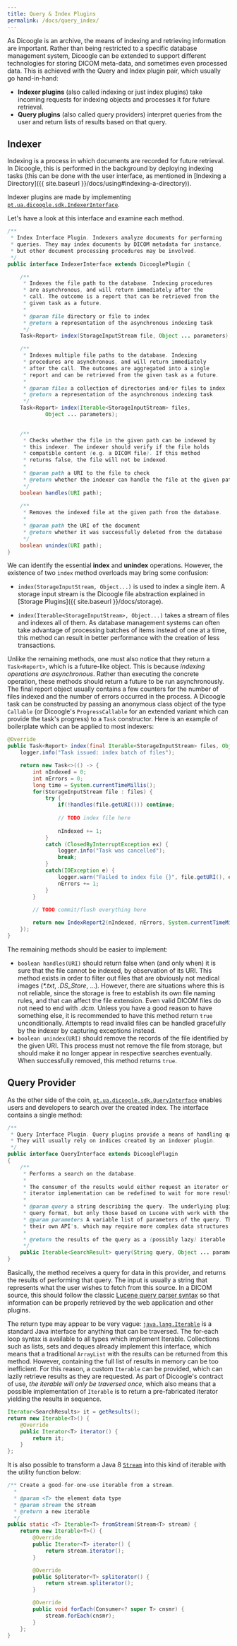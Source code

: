 ```yaml
---
title: Query & Index Plugins
permalink: /docs/query_index/
---
```


As Dicoogle is an archive, the means of indexing and retrieving information are important. Rather than being restricted to a specific database management system, Dicoogle can be extended to support different technologies for storing DICOM meta-data, and sometimes even processed data. This is achieved with the Query and Index plugin pair, which usually go hand-in-hand:

- **Indexer plugins** (also called indexing or just index plugins) take incoming requests for indexing objects and processes it for future retrieval.
- **Query plugins** (also called query providers) interpret queries from the user and return lists of results based on that query.


## Indexer

Indexing is a process in which documents are recorded for future retrieval. In Dicoogle, this is performed in the background by deploying indexing tasks (this can be done with the user interface, as mentioned in [Indexing a Directory]({{ site.baseurl }}/docs/using#indexing-a-directory)).

Indexer plugins are made by implementing [`pt.ua.dicoogle.sdk.IndexerInterface`](https://github.com/bioinformatics-ua/dicoogle/blob/2.4.0/sdk/src/main/java/pt/ua/dicoogle/sdk/IndexerInterface.java).

Let's have a look at this interface and examine each method.

```java
/**
 * Index Interface Plugin. Indexers analyze documents for performing
 * queries. They may index documents by DICOM metadata for instance,
 * but other document processing procedures may be involved.
 */
public interface IndexerInterface extends DicooglePlugin {

    /**
     * Indexes the file path to the database. Indexing procedures
     * are asynchronous, and will return immediately after the
     * call. The outcome is a report that can be retrieved from the
     * given task as a future.
     *
     * @param file directory or file to index
     * @return a representation of the asynchronous indexing task
     */
    Task<Report> index(StorageInputStream file, Object ... parameters);

    /**
     * Indexes multiple file paths to the database. Indexing
     * procedures are asynchronous, and will return immediately
     * after the call. The outcomes are aggregated into a single
     * report and can be retrieved from the given task as a future.
     *
     * @param files a collection of directories and/or files to index
     * @return a representation of the asynchronous indexing task
     */
    Task<Report> index(Iterable<StorageInputStream> files,
            Object ... parameters);

    
    /**
     * Checks whether the file in the given path can be indexed by
     * this indexer. The indexer should verify if the file holds
     * compatible content (e.g. a DICOM file). If this method
     * returns false, the file will not be indexed.
     *
     * @param path a URI to the file to check
     * @return whether the indexer can handle the file at the given path
     */
    boolean handles(URI path);
    
    /**
     * Removes the indexed file at the given path from the database.
     * 
     * @param path the URI of the document
     * @return whether it was successfully deleted from the database
     */
    boolean unindex(URI path);
}
```

We can identify the essential **index** and **unindex** operations. However, the existence of two `index` method overloads may bring some confusion:

- `index(StorageInputStream, Object...)` is used to index a single item. A storage input stream is the Dicoogle file abstraction explained in [Storage Plugins]({{ site.baseurl }}/docs/storage).

- `index(Iterable<StorageInputStream>, Object...)` takes a stream of files and indexes all of them. As database management systems can often take advantage of processing batches of items instead of one at a time, this method can result in better performance with the creation of less transactions.

Unlike the remaining methods, one must also notice that they return a `Task<Report>`, which is a future-like object. This is because _indexing operations are asynchronous_. Rather than executing the concrete operation, these methods should return a future to be run asynchronously. The final report object usually contains a few counters for the number of files indexed and the number of errors occurred in the process. A Dicoogle task can be constructed by passing an anonymous class object of the type `Callable` (or Dicoogle's `ProgressCallable` for an extended variant which can provide the task's progress) to a `Task` constructor. Here is an example of boilerplate which can be applied to most indexers:

```java
@Override
public Task<Report> index(final Iterable<StorageInputStream> files, Object... args) {
    logger.info("Task issued: index batch of files");

    return new Task<>(() -> {
        int nIndexed = 0;
        int nErrors = 0;
        long time = System.currentTimeMillis();
        for(StorageInputStream file : files) {
            try {
                if(!handles(file.getURI())) continue;
                
                // TODO index file here
                
                nIndexed += 1;
            }
            catch (ClosedByInterruptException ex) {
                logger.info("Task was cancelled");
                break;
            }
            catch(IOException e) {
                logger.warn("Failed to index file {}", file.getURI(), e);
                nErrors += 1;
            }
        }
        
        // TODO commit/flush everything here

        return new IndexReport2(nIndexed, nErrors, System.currentTimeMillis() - time);
    });
}
```

The remaining methods should be easier to implement:

- `boolean handles(URI)` should return false when (and only when) it is sure that the file cannot be indexed, by observation of its URI. This method exists in order to filter out files that are obviously not medical images (*\*.txt*, *.DS_Store*, ...). However, there are situations where this is not reliable, since the storage is free to establish its own file naming rules, and that can affect the file extension. Even valid DICOM files do not need to end with _.dcm_. Unless you have a good reason to have something else, it is recommended to have this method return `true` unconditionally. Attempts to read invalid files can be handled gracefully by the indexer by capturing exceptions instead.
- `boolean unindex(URI)` should remove the records of the file identified by the given URI. This process must not remove the file from storage, but should  make it no longer appear in respective searches eventually. When successfully removed, this method returns `true`.


## Query Provider

As the other side of the coin, [`pt.ua.dicoogle.sdk.QueryInterface`](https://github.com/bioinformatics-ua/dicoogle/blob/2.4.0/sdk/src/main/java/pt/ua/dicoogle/sdk/QueryInterface.java) enables users and developers to search over the created index. The interface contains a single method:

```java
/**
 * Query Interface Plugin. Query plugins provide a means of handling queries and obtaining search results.
 * They will usually rely on indices created by an indexer plugin.
 */
public interface QueryInterface extends DicooglePlugin 
{
    /**
     * Performs a search on the database.
     * 
     * The consumer of the results would either request an iterator or use a for-each loop. The underlying
     * iterator implementation can be redefined to wait for more results at the caller.
     *
     * @param query a string describing the query. The underlying plugin is currently free to follow any
     * query format, but only those based on Lucene with work with the search user interface.
     * @param parameters A variable list of parameters of the query. The plugin can use them to establish
     * their own API's, which may require more complex data structures (e.g. images).
     * 
     * @return the results of the query as a (possibly lazy) iterable
     */
    public Iterable<SearchResult> query(String query, Object ... parameters);
}
```

Basically, the method receives a query for data in this provider, and returns the results of performing that query. The input is usually a string that represents what the user wishes to fetch from this source. In a DICOM source, this should follow the classic [Lucene query parser syntax](https://lucene.apache.org/core/6_6_0/queryparser/org/apache/lucene/queryparser/classic/package-summary.html#package.description) so that information can be properly retrieved by the web application and other plugins.

The return type may appear to be very vague: [`java.lang.Iterable`](https://docs.oracle.com/javase/8/docs/api/java/lang/Iterable.html) is a standard Java interface for anything that can be traversed. The for-each loop syntax is available to all types which implement Iterable. Collections such as lists, sets and deques already implement this interface, which means that a traditional `ArrayList` with the results can be returned from this method. However, containing the full list of results in memory can be too inefficient. For this reason, a custom `Iterable` can be provided, which can lazily retrieve results as they are requested. As part of Dicoogle's contract of use, _the iterable will only be traversed once_, which also means that a possible implementation of `Iterable` is to return a pre-fabricated iterator yielding the results in sequence.

```java
Iterator<SearchResults> it = getResults();
return new Iterable<T>() {
    @Override
    public Iterator<T> iterator() {
        return it;
    }
};
```

It is also possible to transform a Java 8 [`Stream`](https://docs.oracle.com/javase/8/docs/api/java/util/stream/Stream.html) into this kind of iterable with the utility function below:

```java
/** Create a good-for-one-use iterable from a stream.
  * 
  * @param <T> the element data type
  * @param stream the stream
  * @return a new iterable
  */
public static <T> Iterable<T> fromStream(Stream<T> stream) {
    return new Iterable<T>() {
        @Override
        public Iterator<T> iterator() {
            return stream.iterator();
        }

        @Override
        public Spliterator<T> spliterator() {
            return stream.spliterator();
        }

        @Override
        public void forEach(Consumer<? super T> cnsmr) {
            stream.forEach(cnsmr);
        }
    };
}
```
